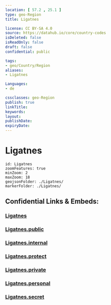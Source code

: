 ```yaml
---
location: [ 57.2 , 25.1 ] 
type: geo-Region
title: Ligatnes

license: CC BY-SA 4.0
source: https://datahub.io/core/country-codes
isDeleted: false
isReadOnly: false
draft: false
confidential: public

tags:
- geo/Country/Region
aliases:
- Ligatnes

Languages:
- de

cssclasses: geo-Region
publish: true
linkTitle: 
keywords: 
layout: 
publishDate: 
expiryDate: 
---
```


# Ligatnes

```leaflet
id: Ligatnes
zoomFeatures: true 
minZoom: 2 
maxZoom: 18
geojsonFolder: ./Ligatnes/
markerFolder: ./Ligatnes/
```


## Confidential Links & Embeds: 

### [Ligatnes](/_Standards/Earth/Continent/Europe/Europe~North/Latvia/Counties/Ligatnes.md) 

### [Ligatnes.public](/_public/Earth/Continent/Europe/Europe~North/Latvia/Counties/Ligatnes.public.md) 

### [Ligatnes.internal](/_internal/Earth/Continent/Europe/Europe~North/Latvia/Counties/Ligatnes.internal.md) 

### [Ligatnes.protect](/_protect/Earth/Continent/Europe/Europe~North/Latvia/Counties/Ligatnes.protect.md) 

### [Ligatnes.private](/_private/Earth/Continent/Europe/Europe~North/Latvia/Counties/Ligatnes.private.md) 

### [Ligatnes.personal](/_personal/Earth/Continent/Europe/Europe~North/Latvia/Counties/Ligatnes.personal.md) 

### [Ligatnes.secret](/_secret/Earth/Continent/Europe/Europe~North/Latvia/Counties/Ligatnes.secret.md)

